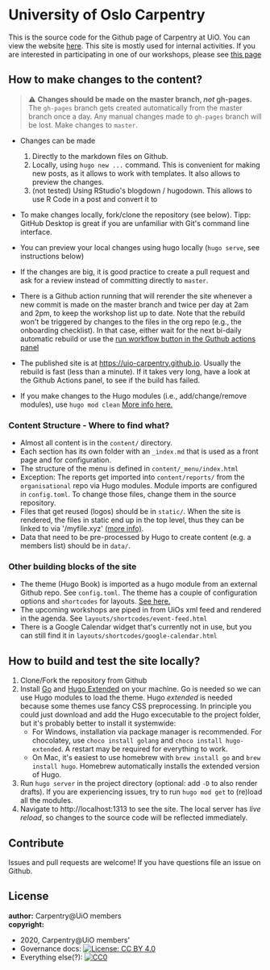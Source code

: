 # University of Oslo Carpentry

This is the source code for the Github page of Carpentry at UiO. 
You can view the website [here](http://uio-carpentry.github.io/).
This site is mostly used for internal activities. 
If you are interested in participating in one of our workshops, please see [this page](https://www.ub.uio.no/english/courses-events/courses/other/Carpentry/)

## How to make changes to the content?

> :warning: **Changes should be made on the master branch, *not* gh-pages.** The `gh-pages` branch gets created automatically from the master branch once a day. Any manual changes made to `gh-pages` branch will be lost. Make changes to `master`.

* Changes can be made 
    1. Directly to the markdown files on Github. 
    2. Locally, using `hugo new ...` command. This is convenient for making new posts, as it allows to work with templates. It also allows to preview the changes.
    3. (not tested) Using RStudio's blogdown / hugodown. This allows to use R Code in a post and convert it to  

* To make changes locally, fork/clone the repository (see below). Tipp: GitHub Desktop is great if you are unfamiliar with Git's command line interface. 
* You can preview your local changes using hugo locally (`hugo serve`, see instructions below)
* If the changes are big, it is good practice to create a pull request and ask for a review instead of committing directly to `master`. 
* There is a Github action running that will rerender the site whenever a new commit is made on the master branch and twice per day at 2am and 2pm, to keep the workshop list up to date. Note that the rebuild won't be triggered by changes to the files in the org repo (e.g., the onboarding checklist). In that case, either wait for the next bi-daily automatic rebuild or use the [run workflow button in the Guthub actions panel](https://github.com/uio-carpentry/uio-carpentry.github.io/actions?query=workflow%3A%22Rebuild+site+and+deploy+to+Github+pages%22) 
* The published site is at https://uio-carpentry.github.io. Usually the rebuild is fast (less than a minute). If it takes very long, have a look at the Github Actions panel, to see if the build has failed.
* If you make changes to the Hugo modules (i.e., add/change/remove modules), use `hugo mod clean` [More info here.](https://gohugo.io/hugo-modules/use-modules/)

### Content Structure - Where to find what?

* Almost all content is in the `content/` directory.
* Each section has its own folder with an `_index.md` that is used as a front page and for configuration. 
* The structure of the menu is defined in `content/_menu/index.html`
* Exception: The reports get imported into `content/reports/` from the `organisational` repo via Hugo modules. Module imports are configured in `config.toml`. To change those files, change them in the source repository.
* Files that get reused (logos) should be in `static/`. When the site is rendered, the files in static end up in the top level, thus they can be linked to via '/myfile.xyz' [(more info)](https://gohugo.io/content-management/static-files/).
* Data that need to be pre-processed by Hugo to create content (e.g. a members list) should be in `data/`.

### Other building blocks of the site

* The theme (Hugo Book) is imported as a hugo module from an external Github repo. See `config.toml`. The theme has a couple of configuration options and `shortcodes` for layouts. [See here.](https://themes.gohugo.io/hugo-book/#configuration)
* The upcoming workshops are piped in from UiOs xml feed and rendered in the agenda. See `layouts/shortcodes/event-feed.html`
* There is a Google Calendar widget that's currently not in use, but you can still find it in `layouts/shortcodes/google-calendar.html`

## How to build and test the site locally?

1. Clone/Fork the repository from Github
2. Install [Go](https://golang.org/) and [Hugo Extended](https://gohugo.io) on your machine. Go is needed so we can use Hugo modules to load the theme. Hugo *extended* is needed because some themes use fancy CSS preprocessing. In principle you could just download and add the Hugo excecutable to the project folder, but it's probably better to install it systemwide: 
   * For Windows, installation via package manager is recommended. For chocolatey, use `choco install golang` and `choco install hugo-extended`. A restart may be required for everything to work. 
   * On Mac, it's easiest to use homebrew with `brew install go` and `brew install hugo`. Homebrew automatically installs the extended version of Hugo.
3. Run `hugo server` in the project directory (optional: add `-D` to also render drafts). If you are experiencing issues, try to run `hugo mod get` to (re)load all the modules.
4. Navigate to http://localhost:1313 to see the site. The local server has *live reload*, so changes to the source code will be reflected immediately.

## Contribute

Issues and pull requests are welcome!
If you have questions file an issue on Github.

## License

**author:** Carpentry@UiO members  
**copyright:**  
- 2020, Carpentry@UiO members'  
- Governance docs: [![License: CC BY 4.0](https://img.shields.io/badge/License-CC%20BY%204.0-lightgrey.svg)](https://creativecommons.org/licenses/by/4.0/)  
- Everything else(?): [![CC0](http://i.creativecommons.org/p/zero/1.0/88x31.png)](http://creativecommons.org/publicdomain/zero/1.0/)
